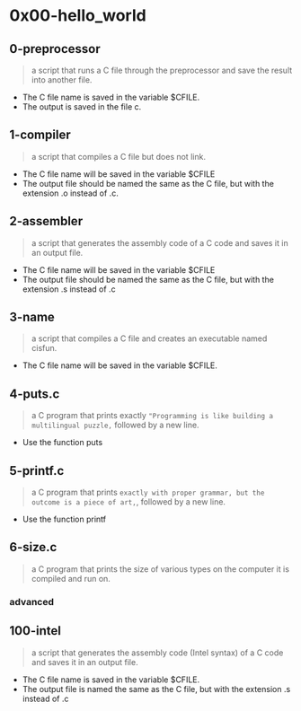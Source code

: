 # 0x00-hello_world

## 0-preprocessor
> a script that runs a C file through the preprocessor and save the result into another file.
- The C file name is saved in the variable $CFILE.
- The output is saved in the file c.

## 1-compiler
> a script that compiles a C file but does not link.
- The C file name will be saved in the variable $CFILE
- The output file should be named the same as the C file, but with the extension .o instead of .c.

## 2-assembler
>  a script that generates the assembly code of a C code and saves it in an output file.
- The C file name will be saved in the variable $CFILE
- The output file should be named the same as the C file, but with the extension .s instead of .c

## 3-name
> a script that compiles a C file and creates an executable named cisfun.
- The C file name will be saved in the variable $CFILE.

## 4-puts.c
>  a C program that prints exactly ``` "Programming is like building a multilingual puzzle, ``` followed by a new line.
- Use the function puts

## 5-printf.c
>  a C program that prints ``` exactly with proper grammar, but the outcome is a piece of art, ```, followed by a new line.
- Use the function printf

## 6-size.c
> a C program that prints the size of various types on the computer it is compiled and run on.

### advanced

## 100-intel
> a script that generates the assembly code (Intel syntax) of a C code and saves it in an output file.
- The C file name is saved in the variable $CFILE.
- The output file is named the same as the C file, but with the extension .s instead of .c